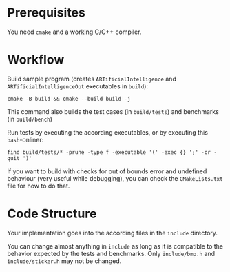 # Prerequisites

You need `cmake` and a working C/C++ compiler.

# Workflow

Build sample program (creates `ARTificialIntelligence` and `ARTificialIntelligenceOpt` executables in `build`):
```
cmake -B build && cmake --build build -j
```

This command also builds the test cases (in `build/tests`) and benchmarks (in `build/bench`)

Run tests by executing the according executables, or by executing this `bash`-onliner:
```
find build/tests/* -prune -type f -executable '(' -exec {} ';' -or -quit ')'
```

If you want to build with checks for out of bounds error and undefined behaviour (very useful while debugging), you can check the `CMakeLists.txt` file for how to do that.

# Code Structure

Your implementation goes into the according files in the `include` directory.

You can change almost anything in `include` as long as it is compatible to the behavior expected by the tests and benchmarks.
Only `include/bmp.h` and `include/sticker.h` may not be changed.
